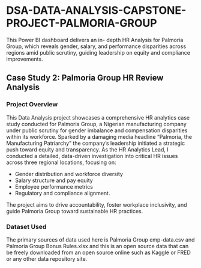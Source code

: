 # DSA-DATA-ANALYSIS-CAPSTONE-PROJECT-PALMORIA-GROUP
This Power BI dashboard delivers an in- depth HR Analysis for Palmoria Group, which reveals gender, salary, and performance disparities across regions amid public scrutiny, guiding leadership on equity and compliance improvements.

## Case Study 2: Palmoria Group HR Review Analysis 

### Project Overview
This Data Analysis project showcases a comprehensive HR analytics case study conducted for Palmoria Group, a Nigerian manufacturing company under public scrutiny for gender imbalance and compensation disparities within its workforce. Sparked by a damaging media headline “Palmoria, the Manufacturing Patriarchy” the company’s leadership initiated a strategic push toward equity and transparency.
As the HR Analytics Lead, I conducted a detailed, data-driven investigation into critical HR issues across three regional locations, focusing on:
 - Gender distribution and workforce diversity
 - Salary structure and pay equity
 -  Employee performance metrics
 - Regulatory and compliance alignment.

The project aims to drive accountability, foster workplace inclusivity, and guide Palmoria Group toward sustainable HR practices.

### Dataset Used
The primary sources of data used here is Palmoria  Group emp-data.csv and Palmoria Group Bonus Rules.xlsx and this is an open source data that can be freely downloaded from an open source online such as Kaggle or FRED or any other data repository site.

